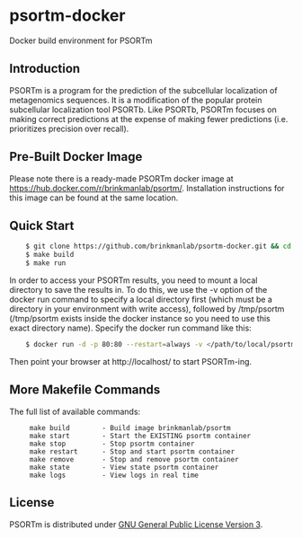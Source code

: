 # psortm-docker
Docker build environment for PSORTm

## Introduction
PSORTm is a program for the prediction of the subcellular localization of metagenomics sequences. It is a modification of the popular protein subcellular localization tool PSORTb. Like PSORTb, PSORTm focuses on making correct predictions at the expense of making fewer predictions (i.e. prioritizes precision over recall).

## Pre-Built Docker Image
Please note there is a ready-made PSORTm docker image at https://hub.docker.com/r/brinkmanlab/psortm/.
Installation instructions for this image can be found at the same location.

## Quick Start
```bash
    $ git clone https://github.com/brinkmanlab/psortm-docker.git && cd psortm-docker
    $ make build
    $ make run
```

In order to access your PSORTm results, you need to mount a local directory to save the results in. To do this, we use the -v option of the docker run command to specify a local directory first (which must be a directory in your environment with write access), followed by /tmp/psortm (/tmp/psortm exists inside the docker instance so you need to use this exact directory name). Specify the docker run command like this:

```bash
    $ docker run -d -p 80:80 --restart=always -v </path/to/local/psortm_results_dir>:/tmp/psortm --name psortm -e NODE_ENVIRONMENT="production" -e MOUNT_DIRECTORY="</path/to/local/psortm_results_dir>" brinkmanlab/psortm:1.0.0
```

Then point your browser at http://localhost/ to start PSORTm-ing.

## More Makefile Commands
The full list of available commands:

```
     make build        - Build image brinkmanlab/psortm
     make start        - Start the EXISTING psortm container
     make stop         - Stop psortm container
     make restart      - Stop and start psortm container
     make remove       - Stop and remove psortm container
     make state        - View state psortm container
     make logs         - View logs in real time
```

## License
PSORTm is distributed under [GNU General Public License Version 3](https://github.com/brinkmanlab/psortm-docker/blob/master/LICENSE).
